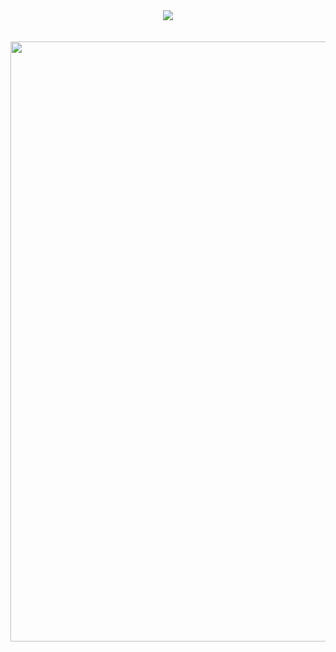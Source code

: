
<div align="center">
    <a href="https://discord.com/users/538846533123309584" title="Discord Account"><img src="https://lanyard-profile-readme.vercel.app/api/538846533123309584"></a>
</div>
<br>
<br>
<img width="1920" height="960" src="https://cdn.discordapp.com/attachments/906301763764764743/1010951093494227015/AboutMe.png">
